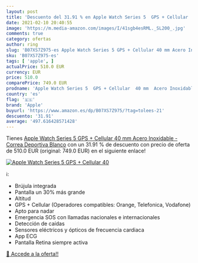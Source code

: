 ```yaml
---
layout: post
title: 'Descuento del 31.91 % en Apple Watch Series 5  GPS + Cellular  40'
date: 2021-02-10 20:40:55
image: 'https://m.media-amazon.com/images/I/41sgb4esRML._SL200_.jpg'
comments: true
category: ofertas
author: ring
slug: 'B07XS7Z975-es Apple Watch Series 5 GPS + Cellular 40 mm Acero Inoxidable...'
sku: 'B07XS7Z975-es'
tags: [ 'apple', ]
actualPrice: 510.0 EUR
currency: EUR
price: 510.0
comparePrice: 749.0 EUR
prodname: 'Apple Watch Series 5  GPS + Cellular  40 mm  Acero Inoxidable - Correa Deportiva Blanco'
country: 'es'
flag: '🇪🇸'
brand: 'Apple'
buyurl: 'https://www.amazon.es/dp/B07XS7Z975/?tag=tolees-21'
descuento: '31.91'
average: '497.616428571428'
---
```


Tienes [Apple Watch Series 5  GPS + Cellular  40 mm  Acero Inoxidable - Correa Deportiva Blanco](https://www.amazon.es/dp/B07XS7Z975/?tag=tolees-21) con un 31.91 % de descuento con precio de oferta de 510.0 EUR (original: 749.0 EUR) en el siguiente enlace!

[![Apple Watch Series 5  GPS + Cellular  40](https://m.media-amazon.com/images/I/41sgb4esRML._SL200_.jpg)](https://www.amazon.es/dp/B07XS7Z975/?tag=tolees-21)

ℹ️:

- Brújula integrada
- Pantalla un 30% más grande
- Altitud
- GPS + Cellular (Operadores compatibles: Orange, Telefonica, Vodafone)
- Apto para nadar
- Emergencia SOS con llamadas nacionales e internacionales
- Detección de caídas
- Sensores eléctricos y ópticos de frecuencia cardiaca
- App ECG
- Pantalla Retina siempre activa

[🛒 Accede a la oferta!!](https://www.amazon.es/dp/B07XS7Z975/?tag=tolees-21)
